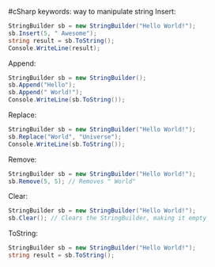 #cSharp 
keywords:
	way to manipulate string
Insert:
```c#
StringBuilder sb = new StringBuilder("Hello World!");  
sb.Insert(5, " Awesome");  
string result = sb.ToString();  
Console.WriteLine(result);
```
Append:
```c#
StringBuilder sb = new StringBuilder();  
sb.Append("Hello");  
sb.Append(" World!");  
Console.WriteLine(sb.ToString());
```
Replace:
```c#
StringBuilder sb = new StringBuilder("Hello World!");  
sb.Replace("World", "Universe");  
Console.WriteLine(sb.ToString());
```
Remove:
```c#
StringBuilder sb = new StringBuilder("Hello World!");  
sb.Remove(5, 5); // Removes " World"
```
Clear:
```c#
StringBuilder sb = new StringBuilder("Hello World!");  
sb.Clear(); // Clears the StringBuilder, making it empty
```
ToString:
```c#
StringBuilder sb = new StringBuilder("Hello World!");  
string result = sb.ToString();
```